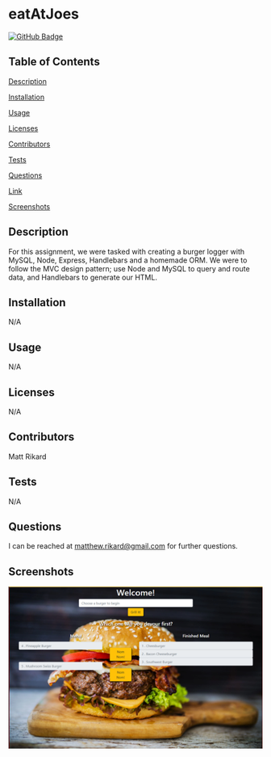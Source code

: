 # eatAtJoes


[![GitHub Badge](https://img.shields.io/badge/GitHub-Profile-blue?style=for-the-badge&logo=appveyor)](https://github.com/madhatter2084)


## Table of Contents


[Description](#Description)

[Installation](#Installation)

[Usage](#Usage)

[Licenses](#Licenses)

[Contributors](#Contributors)

[Tests](#Tests)

[Questions](#Questions)

[Link](#Link)

[Screenshots](#Screenshots)

## Description

For this assignment, we were tasked with creating a burger logger with MySQL, Node, Express, Handlebars and a homemade ORM. We were to follow the MVC design pattern; use Node and MySQL to query and route data, and Handlebars to generate our HTML.


## Installation

N/A

## Usage

N/A

## Licenses

N/A

## Contributors

Matt Rikard

## Tests

N/A

## Questions

I can be reached at matthew.rikard@gmail.com for further questions.

## Screenshots
![screenshot1](./public/images/Screenshot.png)

